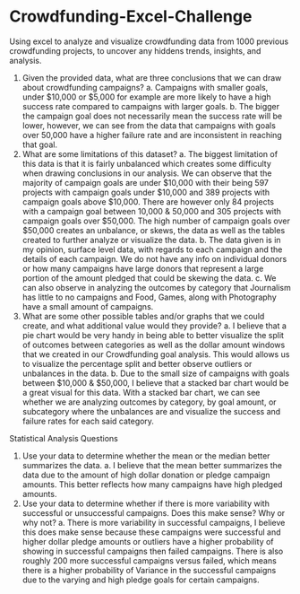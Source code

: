 # Crowdfunding-Excel-Challenge
Using excel to analyze and visualize crowdfunding data from 1000 previous crowdfunding projects, to uncover any hiddens trends, insights, and analysis. 



1.	Given the provided data, what are three conclusions that we can draw about crowdfunding campaigns?
a.	Campaigns with smaller goals, under $10,000 or $5,000 for example are more likely to have a high success rate compared to campaigns with larger goals. 
b.	The bigger the campaign goal does not necessarily mean the success rate will be lower, however, we can see from the data that campaigns with goals over 50,000 have a higher failure rate and are inconsistent in reaching that goal. 
2.	What are some limitations of this dataset?
a.	The biggest limitation of this data is that it is fairly unbalanced which creates some difficulty when drawing conclusions in our analysis. We can observe that the majority of campaign goals are under $10,000 with their being 597 projects with campaign goals under $10,000 and 389 projects with campaign goals above $10,000. There are however only 84 projects with a campaign goal between 10,000 & 50,000 and 305 projects with campaign goals over $50,000. The high number of campaign goals over $50,000 creates an unbalance, or skews, the data as well as the tables created to further analyze or visualize the data.
b.	The data given is in my opinion, surface level data, with regards to each campaign and the details of each campaign. We do not have any info on individual donors or how many campaigns have large donors that represent a large portion of the amount pledged that could be skewing the data.
c.	We can also observe in analyzing the outcomes by category that Journalism has little to no campaigns and Food, Games, along with Photography have a small amount of campaigns. 
3.	What are some other possible tables and/or graphs that we could create, and what additional value would they provide?
a.	I believe that a pie chart would be very handy in being able to better visualize the split of outcomes between categories as well as the dollar amount windows that we created in our Crowdfunding goal analysis. This would allows us to visualize the percentage split and better observe outliers or unbalances in the data. 
b.	Due to the small size of campaigns with goals between $10,000 & $50,000, I believe that a stacked bar chart would be a great visual for this data. With a stacked bar chart, we can see whether we are analyzing outcomes by category, by goal amount, or subcategory where the unbalances are and visualize the success and failure rates for each said category. 


Statistical Analysis Questions

1.	Use your data to determine whether the mean or the median better summarizes the data. 
a.	I believe that the mean better summarizes the data due to the amount of high dollar donation or pledge campaign amounts. This better reflects how many campaigns have high pledged amounts. 
2.	Use your data to determine whether if there is more variability with successful or unsuccessful campaigns. Does this make sense? Why or why not?
a.	There is more variability in successful campaigns, I believe this does make sense because these campaigns were successful and higher dollar pledge amounts or outliers have a higher probability of showing in successful campaigns then failed campaigns. There is also roughly 200 more successful campaigns versus failed, which means there is a higher probability of Variance in the successful campaigns due to the varying and high pledge goals for certain campaigns. 

